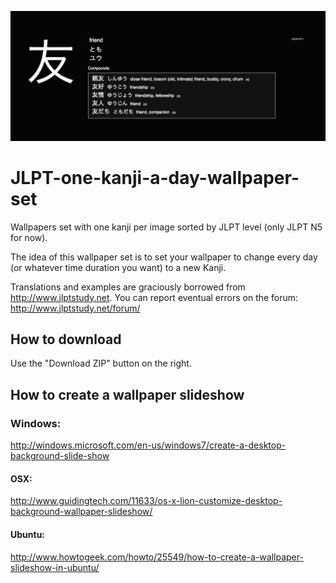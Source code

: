![jlpt kanji set](https://raw.githubusercontent.com/alb404/JLPT-one-kanji-a-day-wallpaper-set/master/JLPT-N5/JLPT_N5_00030.png)

# JLPT-one-kanji-a-day-wallpaper-set
Wallpapers set with one kanji per image sorted by JLPT level (only JLPT N5 for now).

The idea of this wallpaper set is to set your wallpaper to change every day (or whatever time duration you want) to a new Kanji.

Translations and examples are graciously borrowed from http://www.jlptstudy.net. You can report eventual errors on the forum: http://www.jlptstudy.net/forum/

## How to download
Use the "Download ZIP" button on the right.

## How to create a wallpaper slideshow
### Windows: 
http://windows.microsoft.com/en-us/windows7/create-a-desktop-background-slide-show
#### OSX:
http://www.guidingtech.com/11633/os-x-lion-customize-desktop-background-wallpaper-slideshow/
#### Ubuntu:
http://www.howtogeek.com/howto/25549/how-to-create-a-wallpaper-slideshow-in-ubuntu/


